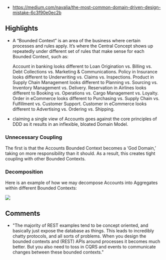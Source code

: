
- https://medium.com/navalia/the-most-common-domain-driven-design-mistake-6c3f90e0ec2b

## Highlights

- A “Bounded Context” is an area of the business where certain processes and rules apply. It’s where the Central Concept shows up repeatedly under different set of rules that make sense for each Bounded Context, such as:

    Account in banking looks different to Loan Origination vs. Billing vs. Debt Collections vs. Marketing & Communications.
    Policy in Insurance looks different to Underwriting vs. Claims vs. Inspections.
    Product in Supply Chain Management looks different to Planning vs. Sourcing vs. Inventory Management vs. Delivery.
    Reservation in Airlines looks different to Booking vs. Operations vs. Cargo Management vs. Loyalty.
    Order in eCommerce looks different to Purchasing vs. Supply Chain vs. Fulfillment vs. Customer Support.
    Customer in eCommerce looks different to Advertising vs. Ordering vs. Shipping.
- claiming a single view of Accounts goes against the core principles of DDD as it results in an inflexible, bloated Domain Model.

### Unnecessary Coupling

The first is that the Accounts Bounded Context becomes a ‘God Domain,’ taking on more responsibility than it should. As a result, this creates tight coupling with other Bounded Contexts.

### Decomposition

Here is an example of how we may decompose Accounts into Aggregates within different Bounded Contexts:

![](/assets/images/2024-04-11-22-09-12.png)


## Comments

- "The majority of REST examples tend to be concept oriented, and basically just expose the database as things. This leads to incredibly chatty protocols, and all sorts of problems. When you design the bounded contexts and (REST) APIs around processes it becomes much better. But you also need to toss in CQRS and events to communicate changes between these bounded contexts."